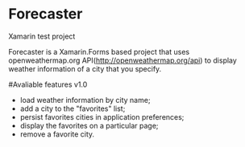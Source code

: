 # Forecaster
Xamarin test project

Forecaster is a Xamarin.Forms based project that uses openweathermap.org API(http://openweathermap.org/api) to display weather information of a city that you specify.

#Avaliable features
v1.0
- load weather information by city name;
- add a city to the "favorites" list;
- persist favorites cities in application preferences;
- display the favorites on a particular page;
- remove a favorite city.
